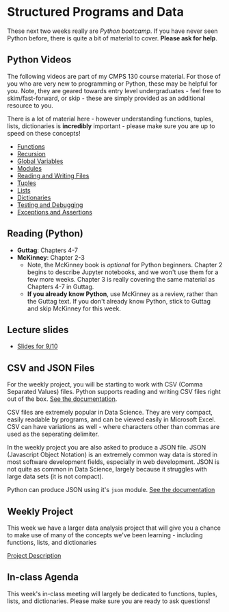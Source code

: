 # Structured Programs and Data
These next two weeks really are *Python bootcamp*.  If you have never seen Python before, there is quite a bit of material to cover.  **Please ask for help**.

## Python Videos
The following videos are part of my CMPS 130 course material.  For those of you who are very new to programming or Python, these may be helpful for you.  Note, they are geared towards entry level undergraduates - feel free to skim/fast-forward, or skip - these are simply provided as an additional resource to you.

There is a lot of material here - however understanding functions, tuples, lists, dictionaries is **incredibly** important - please make sure you are up to speed on these concepts!

- [Functions](https://pages.ramapo.edu/~sfrees/courses/cmps130/modules/module05)
- [Recursion](https://pages.ramapo.edu/~sfrees/courses/cmps130/modules/module06)
- [Global Variables](https://pages.ramapo.edu/~sfrees/courses/cmps130/modules/module07)
- [Modules](https://pages.ramapo.edu/~sfrees/courses/cmps130/modules/module08)
- [Reading and Writing Files](https://pages.ramapo.edu/~sfrees/courses/cmps130/modules/module09)
- [Tuples](https://pages.ramapo.edu/~sfrees/courses/cmps130/modules/module10)
- [Lists](https://pages.ramapo.edu/~sfrees/courses/cmps130/modules/module11)
- [Dictionaries](https://pages.ramapo.edu/~sfrees/courses/cmps130/modules/module12)
- [Testing and Debugging](https://pages.ramapo.edu/~sfrees/courses/cmps130/modules/module13)
- [Exceptions and Assertions](https://pages.ramapo.edu/~sfrees/courses/cmps130/modules/module14)

## Reading (Python)
- **Guttag**:  Chapters 4-7
- **McKinney**:  Chapter 2-3
  - Note, the McKinney book is *optional* for Python beginners.  Chapter 2 begins to describe Jupyter notebooks, and we won't use them for a few more weeks.  Chapter 3 is really covering the same material  as Chapters 4-7 in Guttag.  
  - **If you already know Python**, use McKinney as a review, rather than the Guttag text.  If you don't already know Python, stick to Guttag and skip McKinney for this week.

## Lecture slides
  - [Slides for 9/10](https://docs.google.com/presentation/d/e/2PACX-1vQe66h7xMcsCIYVCL4dgP8uul_zVg-HVmxuMSAnAsqnhFHNGBEilFd0s2RguaaJNPl6NIa_lCCLvvIw/pub?start=false&loop=false&delayms=3000)

## CSV and JSON Files
For the weekly project, you will be starting to work with CSV (Comma Separated Values) files.  Python supports reading and writing CSV files right out of the box.  [See the documentation](https://docs.python.org/3/library/csv.html).

CSV files are extremely popular in Data Science.  They are very compact, easily readable by programs, and can be viewed easily in Microsoft Excel.  CSV can have variations as well - where characters other than commas are used as the seperating delimiter.

In the weekly project you are also asked to produce a JSON file.  JSON (Javascript Object Notation) is an extremely common way data is stored in most software development fields, especially in web development.  JSON is not quite as common in Data Science, largely because it struggles with large data sets (it is not compact).  

Python can produce JSON using it's `json` module. [See the documentation](https://docs.python.org/3/library/json.html)

## Weekly Project
This week we have a larger data analysis project that will give you a chance to make use of many of the concepts we've been learning - including functions, lists, and dictionaries

[Project Description](https://github.com/scottfrees/cmps530-wp2)

## In-class Agenda
This week's in-class meeting will largely be dedicated to functions, tuples, lists, and dictionaries.  Please make sure you are ready to ask questions!